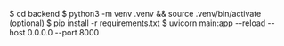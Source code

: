$ cd backend
$ python3 -m venv .venv && source .venv/bin/activate  (optional)
$ pip install -r requirements.txt
$ uvicorn main:app --reload --host 0.0.0.0 --port 8000